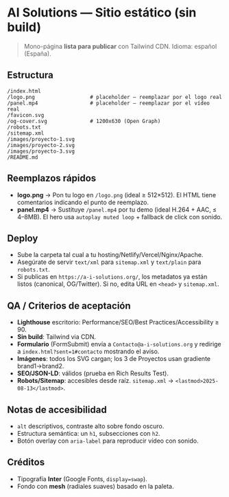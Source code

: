 # AI Solutions — Sitio estático (sin build)

> Mono-página **lista para publicar** con Tailwind CDN. Idioma: español (España).

## Estructura
```
/index.html
/logo.png                  # placeholder — reemplazar por el logo real
/panel.mp4                 # placeholder — reemplazar por el vídeo real
/favicon.svg
/og-cover.svg              # 1200x630 (Open Graph)
/robots.txt
/sitemap.xml
/images/proyecto-1.svg
/images/proyecto-2.svg
/images/proyecto-3.svg
/README.md
```

## Reemplazos rápidos
- **logo.png** → Pon tu logo en `/logo.png` (ideal ≥ 512×512). El HTML tiene comentarios indicando el punto de reemplazo.
- **panel.mp4** → Sustituye `/panel.mp4` por tu demo (ideal H.264 + AAC, ≤ 4–8MB). El hero usa `autoplay muted loop` + fallback de click con sonido.

## Deploy
- Sube la carpeta tal cual a tu hosting/Netlify/Vercel/Nginx/Apache.
- Asegúrate de servir `text/xml` para `sitemap.xml` y `text/plain` para `robots.txt`.
- Si publicas en `https://a-i-solutions.org/`, los metadatos ya están listos (canonical, OG/Twitter). Si no, edita URL en `<head>` y `sitemap.xml`.

## QA / Criterios de aceptación
- **Lighthouse** escritorio: Performance/SEO/Best Practices/Accessibility ≥ 90.
- **Sin build**: Tailwind via CDN.
- **Formulario** (FormSubmit) envía a `Contacto@a-i-solutions.org` y redirige a `index.html?sent=1#contacto` mostrando el aviso.
- **Imágenes**: todos los SVG cargan; los 3 de Proyectos usan gradiente brand1→brand2.
- **SEO/JSON-LD**: válidos (prueba en Rich Results Test).
- **Robots/Sitemap**: accesibles desde raíz. `sitemap.xml` → `<lastmod>2025-08-13</lastmod>`.

## Notas de accesibilidad
- `alt` descriptivos, contraste alto sobre fondo oscuro.
- Estructura semántica: un `h1`, subsecciones con `h2`.
- Botón overlay con `aria-label` para reproducir vídeo con sonido.

## Créditos
- Tipografía **Inter** (Google Fonts, `display=swap`).
- Fondo con **mesh** (radiales suaves) basado en la paleta.
